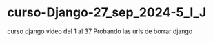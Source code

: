 # curso-Django-27_sep_2024-5_I_J
curso django video del 1 al  37  Probando las urls de borrar django
